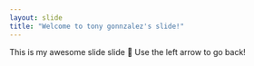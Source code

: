 ```yaml
---
layout: slide
title: "Welcome to tony gonnzalez's slide!"
---
```

This is my awesome slide slide :tada:
Use the left arrow to go back!
